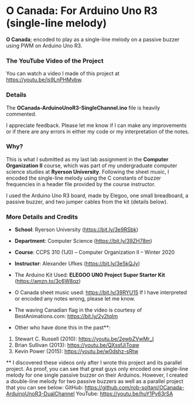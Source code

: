 # O Canada: For Arduino Uno R3 (single-line melody)

**O Canada**; encoded to play as a single-line melody on a passive buzzer using PWM on Arduino Uno R3.


### The YouTube Video of the Project
You can watch a video I made of this project at https://youtu.be/is9LnPHMvbw.


### Details
The **OCanada-ArduinoUnoR3-SingleChannel.ino** file is heavily commented.

I appreciate feedback.
Please let me know if I can make any improvements or if there are any errors in either my code or my interpretation of the notes.

### Why?
This is what I submitted as my last lab assignment in the **Computer Organization II** course, which was part of my undergraduate computer science studies at **Ryerson University**. Following the sheet music, I encoded the single-line melody using the C constants of buzzer frequencies in a header file provided by the course instructor.

I used the Arduino Uno R3 board, made by Elegoo, one small breadboard, a passive buzzer, and two jumper cables from the kit (details below).


### More Details and Credits

 * **School**: Ryerson University (https://bit.ly/3e9RSbk)
 * **Department**: Computer Science (https://bit.ly/39ZH78m)
 * **Course**: CCPS 310 (1J0) – Computer Organization II – Winter 2020
 * **Instructor**: Alexander Ufkes (https://bit.ly/3e5kQJy)

 * The Arduino Kit Used: **ELEGOO UNO Project Super Starter Kit** (https://amzn.to/3c6W8qz)

 * O Canada sheet music used: https://bit.ly/39RYU15
 If I have interpreted or encoded any notes wrong, please let me know.

 * The waving Canadian flag in the video is courtesy of BestAnimations.com: https://bit.ly/2y2tqIm

 * Other who have done this in the past**:
 1. Stewart C. Russell (2010):  https://youtu.be/2ewbZVwMr_I
 2. Brian Sullivan (2013):  https://youtu.be/QXssfJiToaw
 3. Kevin Power (2015):  https://youtu.be/w0dshz-sRtw

** I discovered these videos only after I wrote this project and its parallel project.
   As proof, you can see that great guys only encoded one single-line melody for one single passive buzzer on their Arduinos.
   However, I created a double-line melody for two passive buzzers as well as a parallel project that you can see below:
   GitHub: https://github.com/rob-soltani/OCanada-ArduinoUnoR3-DualChannel
   YouTube: https://youtu.be/huY1Py63rSA

